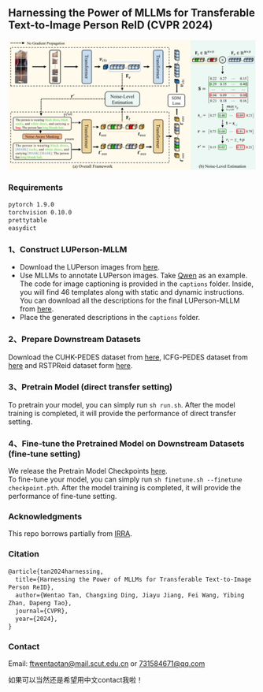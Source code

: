 ## Harnessing the Power of MLLMs for Transferable Text-to-Image Person ReID (CVPR 2024)

<!-- ### Introduction
This is the Pytorch implementation for M<sup>3</sup>L. -->

![](figures/framework.png)

### Requirements
```
pytorch 1.9.0
torchvision 0.10.0
prettytable
easydict
```

### 1、Construct LUPerson-MLLM
- Download the LUPerson images from [here](https://github.com/DengpanFu/LUPerson).
- Use MLLMs to annotate LUPerson images. Take [Qwen](https://github.com/QwenLM/Qwen-VL) as an example. The code for image captioning is provided in the ```captions``` folder. Inside, you will find 46 templates along with static and dynamic instructions. You can download all the descriptions for the final LUPerson-MLLM from [here](https://huggingface.co/datasets/TwT-6/MLLM4Text-ReID).
- Place the generated descriptions in the ```captions``` folder.

### 2、Prepare Downstream Datasets
Download the CUHK-PEDES dataset from [here](https://github.com/ShuangLI59/Person-Search-with-Natural-Language-Description), ICFG-PEDES dataset from [here](https://github.com/zifyloo/SSAN) and RSTPReid dataset form [here](https://github.com/NjtechCVLab/RSTPReid-Dataset).

### 3、Pretrain Model (direct transfer setting)
To pretrain your model, you can simply run ```sh run.sh```. After the model training is completed, it will provide the performance of direct transfer setting.

### 4、Fine-tune the Pretrained Model on Downstream Datasets (fine-tune setting)
We release the Pretrain Model Checkpoints [here](https://huggingface.co/datasets/TwT-6/MLLM4Text-ReID). \
To fine-tune your model, you can simply run ```sh finetune.sh --finetune checkpoint.pth```. After the model training is completed, it will provide the performance of fine-tune setting.

### Acknowledgments
This repo borrows partially from [IRRA](https://github.com/anosorae/IRRA).

### Citation
```
@article{tan2024harnessing,
  title={Harnessing the Power of MLLMs for Transferable Text-to-Image Person ReID},
  author={Wentao Tan, Changxing Ding, Jiayu Jiang, Fei Wang, Yibing Zhan, Dapeng Tao},
  journal={CVPR},
  year={2024},
}
```
### Contact
Email: ftwentaotan@mail.scut.edu.cn or 731584671@qq.com

如果可以当然还是希望用中文contact我啦！
